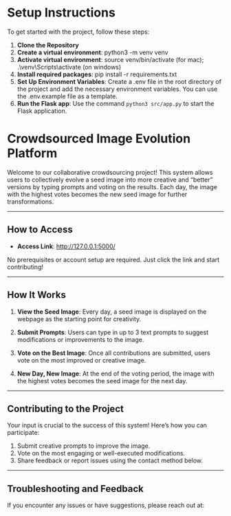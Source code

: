 
# Setup Instructions

To get started with the project, follow these steps:

1. **Clone the Repository**
2. **Create a virtual environment**: python3 -m venv venv
3. **Activate virtual environment**: source venv/bin/activate (for mac); .\venv\Scripts\activate (on windows)
4. **Install required packages**: pip install -r requirements.txt
5. **Set Up Environment Variables**: Create a .env file in the root directory of the project and add the necessary environment variables. You can use the .env.example file as a template.
6. **Run the Flask app**: Use the command `python3 src/app.py` to start the Flask application.


# Crowdsourced Image Evolution Platform

Welcome to our collaborative crowdsourcing project! This system allows users to collectively evolve a seed image into more creative and “better” versions by typing prompts and voting on the results. Each day, the image with the highest votes becomes the new seed image for further transformations.

---

## How to Access

- **Access Link**: http://127.0.0.1:5000/

No prerequisites or account setup are required. Just click the link and start contributing!

---

## How It Works

1. **View the Seed Image**:
   Every day, a seed image is displayed on the webpage as the starting point for creativity.

2. **Submit Prompts**:
   Users can type in up to 3 text prompts to suggest modifications or improvements to the image.

3. **Vote on the Best Image**:
   Once all contributions are submitted, users vote on the most improved or creative image.

4. **New Day, New Image**:
   At the end of the voting period, the image with the highest votes becomes the seed image for the next day.

---

## Contributing to the Project

Your input is crucial to the success of this system! Here’s how you can participate:

1. Submit creative prompts to improve the image.
2. Vote on the most engaging or well-executed modifications.
3. Share feedback or report issues using the contact method below.

---

## Troubleshooting and Feedback

If you encounter any issues or have suggestions, please reach out at:
